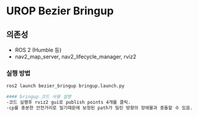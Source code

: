 # UROP Bezier Bringup

## 의존성
- ROS 2 (Humble 등)
- nav2_map_server, nav2_lifecycle_manager, rviz2

### 실행 방법
```bash
ros2 launch bezier_bringup bringup.launch.py

#### bringup 코드 사용 설명
-코드 실행후 rviz2 gui로 publish points 4개를 클릭.
-cp를 충분한 안전거리로 밀기때문에 보정된 path가 밀린 방향의 장애물과 충돌할 수 있음.
